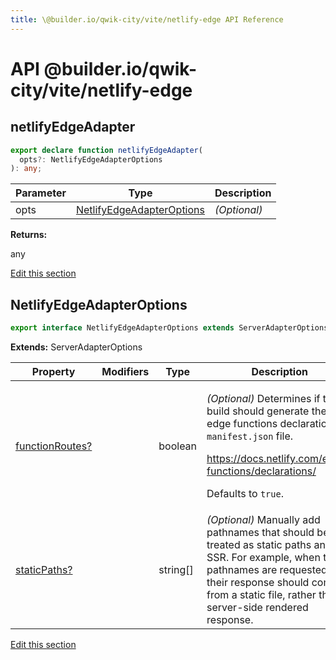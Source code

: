 ```yaml
---
title: \@builder.io/qwik-city/vite/netlify-edge API Reference
---
```


# **API** @builder.io/qwik-city/vite/netlify-edge

<h2 id="netlifyedgeadapter" data-kind="function" data-kind-label="F"><a aria-hidden="true" tabindex="-1" href="#netlifyedgeadapter"><span class="icon icon-link"></span></a>netlifyEdgeAdapter </h2>

```typescript
export declare function netlifyEdgeAdapter(
  opts?: NetlifyEdgeAdapterOptions
): any;
```

| Parameter | Type                                                    | Description  |
| --------- | ------------------------------------------------------- | ------------ |
| opts      | [NetlifyEdgeAdapterOptions](#netlifyedgeadapteroptions) | _(Optional)_ |

**Returns:**

any

<p class="api-edit"><a href="https://github.com/BuilderIO/qwik/tree/main/packages/qwik-city/adapters/netlify-edge/vite/index.ts" target="_blanks">Edit this section</a></p>

<h2 id="netlifyedgeadapteroptions" data-kind="interface" data-kind-label="I"><a aria-hidden="true" tabindex="-1" href="#netlifyedgeadapteroptions"><span class="icon icon-link"></span></a>NetlifyEdgeAdapterOptions </h2>

```typescript
export interface NetlifyEdgeAdapterOptions extends ServerAdapterOptions
```

**Extends:** ServerAdapterOptions

| Property             | Modifiers | Type       | Description                                                                                                                                                                                                                          |
| -------------------- | --------- | ---------- | ------------------------------------------------------------------------------------------------------------------------------------------------------------------------------------------------------------------------------------ |
| [functionRoutes?](#) |           | boolean    | <p>_(Optional)_ Determines if the build should generate the edge functions declarations <code>manifest.json</code> file.</p><p>https://docs.netlify.com/edge-functions/declarations/</p><p>Defaults to <code>true</code>.</p>        |
| [staticPaths?](#)    |           | string\[\] | _(Optional)_ Manually add pathnames that should be treated as static paths and not SSR. For example, when these pathnames are requested, their response should come from a static file, rather than a server-side rendered response. |

<p class="api-edit"><a href="https://github.com/BuilderIO/qwik/tree/main/packages/qwik-city/adapters/netlify-edge/vite/index.ts" target="_blanks">Edit this section</a></p>
